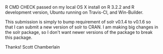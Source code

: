 R CMD CHECK passed on my local OS X install on R 3.2.2 and R development
version, Ubuntu running on Travis-CI, and Win-Builder.

This submission is simply to bump requirement of solr v0.1.4 to v0.1.6
so that I can submit a new version of solr to CRAN.  I am making big 
changes in the solr package, so I don't want newer versions of the 
package to break this package.

Thanks! Scott Chamberlain
